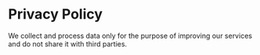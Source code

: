 <!DOCTYPE html>
<html lang="en">
<head>
  <meta charset="UTF-8">
  <title>Privacy Policy</title>
</head>
<body>
  <h1>Privacy Policy</h1>
  <p>We collect and process data only for the purpose of improving our services and do not share it with third parties.</p>
</body>
</html>
